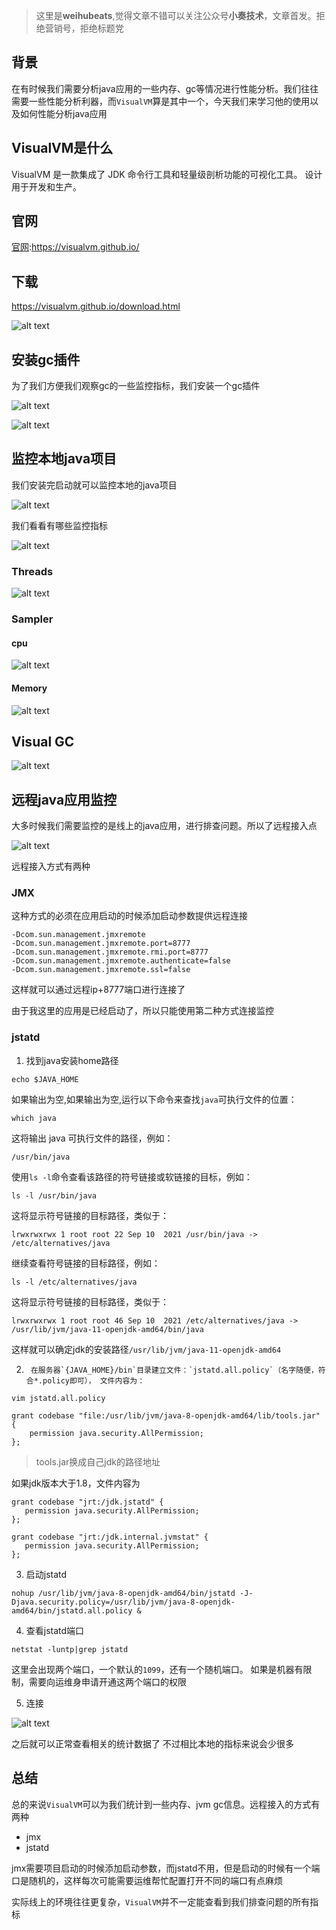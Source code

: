 > 这里是**weihubeats**,觉得文章不错可以关注公众号**小奏技术**，文章首发。拒绝营销号，拒绝标题党

## 背景

在有时候我们需要分析java应用的一些内存、gc等情况进行性能分析。我们往往需要一些性能分析利器，而`VisualVM`算是其中一个，今天我们来学习他的使用以及如何性能分析java应用


## VisualVM是什么

VisualVM 是一款集成了 JDK 命令行工具和轻量级剖析功能的可视化工具。
设计用于开发和生产。

## 官网

[官网](https://visualvm.github.io/):https://visualvm.github.io/

## 下载

https://visualvm.github.io/download.html


![alt text](images/visualvm-download-page.png)

## 安装gc插件

为了我们方便我们观察gc的一些监控指标，我们安装一个gc插件


![alt text](images/visualVM-plugins-menu.png)


![alt text](images/visualVM-plugins-visual-gc.png)

## 监控本地java项目

我们安装完启动就可以监控本地的java项目

![alt text](images/visualVM-local-pid.png)

我们看看有哪些监控指标


![alt text](images/visualVM-monitor-cpu.png)

### Threads

![alt text](images/visualVM-threads.png)

### Sampler


#### cpu

![alt text](images/visualVM-single-cpu.png)

#### Memory

![alt text](images/visualVM-memory.png)

## Visual GC


![alt text](images/visualVM-GC.png)


## 远程java应用监控

大多时候我们需要监控的是线上的java应用，进行排查问题。所以了远程接入点


![alt text](images/visualVM-remote-home.png)


远程接入方式有两种
### JMX

这种方式的必须在应用启动的时候添加启动参数提供远程连接
```
-Dcom.sun.management.jmxremote
-Dcom.sun.management.jmxremote.port=8777
-Dcom.sun.management.jmxremote.rmi.port=8777
-Dcom.sun.management.jmxremote.authenticate=false
-Dcom.sun.management.jmxremote.ssl=false
```

这样就可以通过远程ip+8777端口进行连接了

由于我这里的应用是已经启动了，所以只能使用第二种方式连接监控

### jstatd

1. 找到java安装home路径
```shell
echo $JAVA_HOME
```
如果输出为空,如果输出为空,运行以下命令来查找`java`可执行文件的位置：
```
which java
```
这将输出 java 可执行文件的路径，例如：
```
/usr/bin/java
```

使用`ls -l`命令查看该路径的符号链接或软链接的目标，例如：
```
ls -l /usr/bin/java
```

这将显示符号链接的目标路径，类似于：
```
lrwxrwxrwx 1 root root 22 Sep 10  2021 /usr/bin/java -> /etc/alternatives/java

```

继续查看符号链接的目标路径，例如：
```
ls -l /etc/alternatives/java
```
这将显示符号链接的目标路径，类似于：
```
lrwxrwxrwx 1 root root 46 Sep 10  2021 /etc/alternatives/java -> /usr/lib/jvm/java-11-openjdk-amd64/bin/java
```

这样就可以确定jdk的安装路径`/usr/lib/jvm/java-11-openjdk-amd64`

2.      在服务器`{JAVA_HOME}/bin`目录建立文件：`jstatd.all.policy`（名字随便，符合*.policy即可）， 文件内容为：

`vim jstatd.all.policy`

```
grant codebase "file:/usr/lib/jvm/java-8-openjdk-amd64/lib/tools.jar" {
    permission java.security.AllPermission;
};
```

> tools.jar换成自己jdk的路径地址

如果jdk版本大于1.8，文件内容为
```
grant codebase "jrt:/jdk.jstatd" {
   permission java.security.AllPermission;
};

grant codebase "jrt:/jdk.internal.jvmstat" {
   permission java.security.AllPermission;
};

```

3. 启动jstatd
```
nohup /usr/lib/jvm/java-8-openjdk-amd64/bin/jstatd -J-Djava.security.policy=/usr/lib/jvm/java-8-openjdk-amd64/bin/jstatd.all.policy &
```

4.  查看jstatd端口
```
netstat -luntp|grep jstatd
```

这里会出现两个端口，一个默认的`1099`，还有一个随机端口。
如果是机器有限制，需要向运维身申请开通这两个端口的权限

5. 连接


![alt text](images/visualVM-add-remote-host.png)

之后就可以正常查看相关的统计数据了
不过相比本地的指标来说会少很多


## 总结

总的来说`VisualVM`可以为我们统计到一些内存、jvm gc信息。远程接入的方式有两种
- jmx
- jstatd

jmx需要项目启动的时候添加启动参数，而jstatd不用，但是启动的时候有一个端口是随机的，这样每次可能需要运维帮忙配置打开不同的端口有点麻烦

实际线上的环境往往更复杂，`VisualVM`并不一定能查看到我们排查问题的所有指标